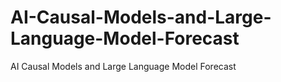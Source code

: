 # AI-Causal-Models-and-Large-Language-Model-Forecast
AI Causal Models and Large Language Model Forecast
